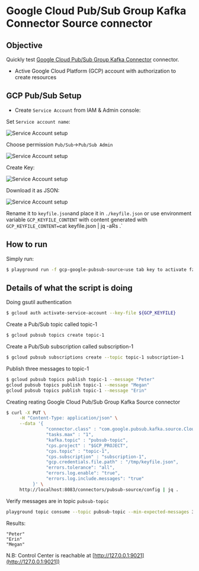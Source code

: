 # Google Cloud Pub/Sub Group Kafka Connector Source connector



## Objective

Quickly test [Google Cloud Pub/Sub Group Kafka Connector](https://github.com/googleapis/java-pubsub-group-kafka-connector) connector.

* Active Google Cloud Platform (GCP) account with authorization to create resources

## GCP Pub/Sub Setup

* Create `Service Account` from IAM & Admin console:

Set `Service account name`:

![Service Account setup](Screenshot1.png)


Choose permission `Pub/Sub`->`Pub/Sub Admin`

![Service Account setup](Screenshot2.png)

Create Key:

![Service Account setup](Screenshot3.png)

Download it as JSON:

![Service Account setup](Screenshot4.png)

Rename it to `keyfile.json`and place it in `./keyfile.json` or use environment variable `GCP_KEYFILE_CONTENT` with content generated with `GCP_KEYFILE_CONTENT=`cat keyfile.json | jq -aRs .`


## How to run

Simply run:

```bash
$ playground run -f gcp-google-pubsub-source<use tab key to activate fzf completion (see https://kafka-docker-playground.io/#/cli?id=%e2%9a%a1-setup-completion), otherwise use full path, or correct relative path> <GCP_PROJECT>
```

## Details of what the script is doing

Doing gsutil authentication

```bash
$ gcloud auth activate-service-account --key-file ${GCP_KEYFILE}
```

Create a Pub/Sub topic called topic-1

```bash
$ gcloud pubsub topics create topic-1
```

Create a Pub/Sub subscription called subscription-1

```bash
$ gcloud pubsub subscriptions create --topic topic-1 subscription-1
```

Publish three messages to topic-1

```bash
$ gcloud pubsub topics publish topic-1 --message "Peter"
gcloud pubsub topics publish topic-1 --message "Megan"
gcloud pubsub topics publish topic-1 --message "Erin"
```

Creating reating Google Cloud Pub/Sub Group Kafka Source connector

```bash
$ curl -X PUT \
     -H "Content-Type: application/json" \
     --data '{
               "connector.class" : "com.google.pubsub.kafka.source.CloudPubSubSourceConnector",
               "tasks.max" : "1",
               "kafka.topic" : "pubsub-topic",
               "cps.project" : "$GCP_PROJECT",
               "cps.topic" : "topic-1",
               "cps.subscription" : "subscription-1",
               "gcp.credentials.file.path" : "/tmp/keyfile.json",
               "errors.tolerance": "all",
               "errors.log.enable": "true",
               "errors.log.include.messages": "true"
          }' \
     http://localhost:8083/connectors/pubsub-source/config | jq .
```

Verify messages are in topic `pubsub-topic`

```bash
playground topic consume --topic pubsub-topic --min-expected-messages 3 --timeout 60
```

Results:

```
"Peter"
"Erin"
"Megan"
```

N.B: Control Center is reachable at [http://127.0.0.1:9021](http://127.0.0.1:9021])
